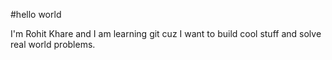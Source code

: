 #hello world

I'm Rohit Khare and I am learning git cuz I want to build cool stuff and solve real world problems.
